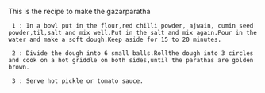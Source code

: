 This is the recipe to make the gazarparatha

     1 : In a bowl put in the flour,red chilli powder, ajwain, cumin seed powder,til,salt and mix well.Put in the salt and mix again.Pour in the water and make a soft dough.Keep aside for 15 to 20 minutes.

     2 : Divide the dough into 6 small balls.Rollthe dough into 3 circles and cook on a hot griddle on both sides,until the parathas are golden brown.

     3 : Serve hot pickle or tomato sauce.  